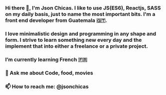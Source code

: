 ### Hi there 👋, I'm Json Chicas. I like to use JS(ES6), Reactjs, SASS on my daily basis, just to name the most important bits. I'm a front end developer from Guatemala 🇬🇹.
### I love minimalistic design and programming in any shape and form. I strive to learn something new every day and the implement that into either a freelance or a private project.
### I’m currently learning French 🇫🇷
### 💬 Ask me about Code, food, movies
### 📫 How to reach me: @jsonchicas

<!--
**JazzDesign/JazzDesign** is a ✨ _special_ ✨ repository because its `README.md` (this file) appears on your GitHub profile.

Here are some ideas to get you started:

- 🔭 I’m currently working on Universidad Galileo
- 🌱 I’m currently learning French
- 👯 I’m looking to collaborate on Open Source Projects
- 🤔 I’m looking for help with Reactjs Projects
- 💬 Ask me about Code, food, movies
- 📫 How to reach me: @jsonchicas
- ⚡ Fun fact: ...
-->
